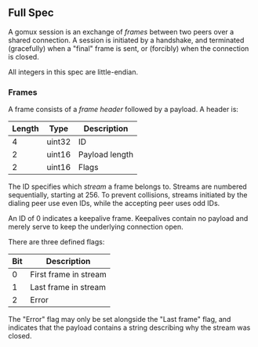 ## Full Spec

A gomux session is an exchange of *frames* between two peers over a shared
connection. A session is initiated by a handshake, and terminated (gracefully)
when a "final" frame is sent, or (forcibly) when the connection is closed.

All integers in this spec are little-endian.

### Frames

A frame consists of a *frame header* followed by a payload. A header is:

| Length | Type   | Description    |
|--------|--------|----------------|
|   4    | uint32 | ID             |
|   2    | uint16 | Payload length |
|   2    | uint16 | Flags          |

The ID specifies which *stream* a frame belongs to. Streams are numbered
sequentially, starting at 256. To prevent collisions, streams initiated by the
dialing peer use even IDs, while the accepting peer uses odd IDs.

An ID of 0 indicates a keepalive frame. Keepalives contain no payload and merely
serve to keep the underlying connection open.

There are three defined flags:

| Bit | Description           |
|-----|-----------------------|
|  0  | First frame in stream |
|  1  | Last frame in stream  |
|  2  | Error                 |

The "Error" flag may only be set alongside the "Last frame" flag, and indicates
that the payload contains a string describing why the stream was closed.
